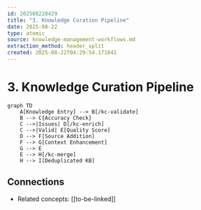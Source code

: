 ```yaml
---
id: 202508220429
title: "3. Knowledge Curation Pipeline"
date: 2025-08-22
type: atomic
source: knowledge-management-workflows.md
extraction_method: header_split
created: 2025-08-22T04:29:54.171841
---
```


# 3. Knowledge Curation Pipeline

```mermaid
graph TD
    A[Knowledge Entry] --> B[/kc-validate]
    B --> C{Accuracy Check}
    C -->|Issues| D[/kc-enrich]
    C -->|Valid| E[Quality Score]
    D --> F[Source Addition]
    F --> G[Context Enhancement]
    G --> E
    E --> H[/kc-merge]
    H --> I[Deduplicated KB]
```

## Connections
- Related concepts: [[to-be-linked]]
